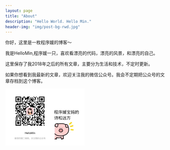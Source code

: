 ```yaml
---
layout: page
title: "About"
description: "Hello World. Hello Min."
header-img: "img/post-bg-rwd.jpg"
---
```

你好，这里是一枚程序媛的博客～

我是HelloMin,程序媛一只，喜欢看漂亮的代码，漂亮的风景，和漂亮的自己。

这里保存了我2018年之后的所有文章，主要分为生活和技术，不定时更新。

如果你想看到我最新的文章，欢迎关注我的微信公众号。我会不定期把公众号的文章存档到这个博客。

<img src="/img/qrcode.jpeg" alt="每周一更" width="250px"/>
